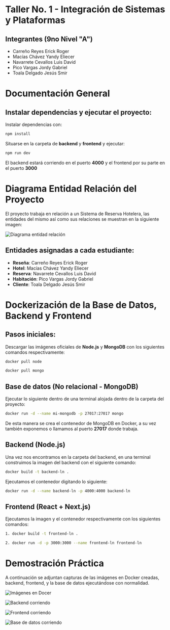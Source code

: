 # Taller No. 1 - Integración de Sistemas y Plataformas
## Integrantes (9no Nivel "A")
- Carreño Reyes Erick Roger
- Macías Chávez Yandy Eliecer
- Navarrete Cevallos Luis David
- Pico Vargas Jordy Gabriel
- Toala Delgado Jesús Smir

# Documentación General

## Instalar dependencias y ejecutar el proyecto:

Instalar dependencias con:

```bash
npm install
```

Situarse en la carpeta de **backend** y **frontend** y ejecutar:

```bash
npm run dev
```

El backend estará corriendo en el puerto **4000** y el frontend por su parte en el puerto **3000**

# Diagrama Entidad Relación del Proyecto

El proyecto trabaja en relación a un Sistema de Reserva Hotelera, las entidades del mismo así como sus relaciones se muestran en la siguiente imagen:

![Diagrama entidad relación](/images/ERD.png)

## Entidades asignadas a cada estudiante:
- **Reseña**: Carreño Reyes Erick Roger
- **Hotel**: Macías Chávez Yandy Eliecer
- **Reserva**: Navarrete Cevallos Luis David
- **Habitación**: Pico Vargas Jordy Gabriel
- **Cliente**: Toala Delgado Jesús Smir

# Dockerización de la Base de Datos, Backend y Frontend

## Pasos iniciales:

Descargar las imágenes oficiales de **Node.js** y **MongoDB** con los siguientes comandos respectivamente:

```bash
docker pull node

docker pull mongo
```

## Base de datos (No relacional - MongoDB)

Ejecutar lo siguiente dentro de una terminal alojada dentro de la carpeta del proyecto:

```bash
docker run -d --name mi-mongodb -p 27017:27017 mongo
```

De esta manera se crea el contenedor de MongoDB en Docker, a su vez también exponemos o llamamos al puerto **27017** donde trabaja.

## Backend (Node.js)

Una vez nos encontramos en la carpeta del backend, en una terminal construimos la imagen del backend con el siguiente comando:

```bash
docker build -t backend-ln .
```

Ejecutamos el contenedor digitando lo siguiente:

```bash
docker run -d --name backend-ln -p 4000:4000 backend-ln
```

## Frontend (React + Next.js)


Ejecutamos la imagen y el contenedor respectivamente con los siguientes comandos:

```bash
1. docker build -t frontend-ln .

2. docker run -d -p 3000:3000 --name frontend-ln frontend-ln
```

# Demostración Práctica

A continuación se adjuntan capturas de las imágenes en Docker creadas, backend, frontend, y la base de datos ejecutándose con normalidad.

![Imágenes en Docer](/images/docker-images.png)


![Backend corriendo](/images/backend.png)


![Frontend corriendo](/images/frontend.png)


![Base de datos corriendo](/images/mongo.png)